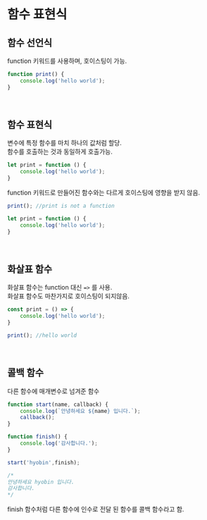 # 함수 표현식

## 함수 선언식

function 키워드를 사용하며, 호이스팅이 가능.

```js
function print() {
    console.log('hello world');
}
```

<br/>

## 함수 표현식

변수에 특정 함수를 마치 하나의 값처럼 할당. <br/>
함수를 호출하는 것과 동일하게 호출가능. <br/>

```js
let print = function () {
    console.log('hello world');
}
```

function 키워드로 만들어진 함수와는 다르게 호이스팅에 영향을 받지 않음.

```js
print(); //print is not a function

let print = function () {
    console.log('hello world');
}
```

<br/>

## 화살표 함수

화살표 함수는 function 대신 `=>` 를 사용. <br/>
화살표 함수도 마찬가지로 호이스팅이 되지않음.

```js
const print = () => {
    console.log('hello world');
}

print(); //hello world
```

<br/>

## 콜백 함수

다른 함수에 매개변수로 넘겨준 함수

```js
function start(name, callback) {
    console.log(`안녕하세요 ${name} 입니다.`);
    callback();
}

function finish() {
    console.log('감사합니다.');
}

start('hyobin',finish);

/*
안녕하세요 hyobin 입니다.
감사합니다.
*/
```

finish 함수처럼 다른 함수에 인수로 전달 된 함수를 콜백 함수라고 함.

